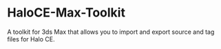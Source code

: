 # HaloCE-Max-Toolkit
A toolkit for 3ds Max that allows you to import and export source and tag files for Halo CE.
